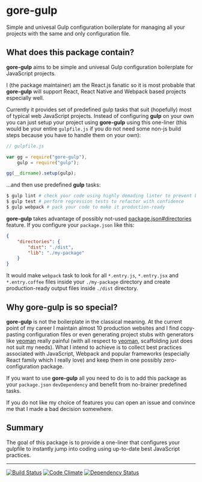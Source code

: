 # gore-gulp

Simple and univesal Gulp configuration boilerplate for managing all your
projects with the same and only configuration file.

## What does this package contain?

**gore-gulp** aims to be simple and univesal Gulp configuration boilerplate for
JavaScript projects.

I (the package maintainer) am the React.js fanatic so it is most probable that
**gore-gulp** will support React, React Native and Webpack based projects
especially well.

Currently it provides set of predefined gulp tasks that suit (hopefully) most
of typical web JavaScript projects. Instead of configuring **gulp** on your own
you can just setup your project using **gore-gulp** using this one-liner (this
would be your entire `gulpfile.js` if you do not need some non-js build steps
because you have to handle them on your own):

```JavaScript
// gulpfile.js

var gg = require("gore-gulp"),
    gulp = require("gulp");

gg(__dirname).setup(gulp);
```

...and then use predefined **gulp** tasks:

```Bash
$ gulp lint # check your code using highly demading linter to prevent bugs
$ gulp test # perform regression tests to refactor with confidence
$ gulp webpack # pack your code to make it production-ready
```

**gore-gulp** takes advantage of possibly not-used
[package.json#directories](https://docs.npmjs.com/files/package.json#directorieslib)
feature. If you configure your `package.json` like this:

```JSON
{
    "directories": {
        "dist": "./dist",
        "lib": "./my-package"
    }
}
```

It would make `webpack` task to look for all `*.entry.js`, `*.entry.jsx` and
`*.entry.coffee` files inside your `./my-package` directory and create
production-ready output files inside `./dist` directory.

## Why gore-gulp is so special?

**gore-gulp** is not the boilerplate in the classical meaning. At the current
point of my career I maintain almost 10 production websites and I find
copy-pasting configuration files or even generating project stubs with
generators like [yeoman](http://yeoman.io/) really painful (with all respect to
[yeoman](http://yeoman.io/), scaffolding just does not suit my needs).
What I intend to achieve is to collect best practices associated with
JavaScript, Webpack and popular frameworks (especially React family which I
really love) and keep them in one possibly zero-configuration package.

If you want to use **gore-gulp** all you need to do is to add this package
as your `package.json` `devDependency` and benefit from no-brainer predefined
tasks.

If you do not like my choice of features you can open an issue and
convince me that I made a bad decision somewhere.

## Summary

The goal of this package is to provide a one-liner that configures your
gulpfile to instantly jump into coding using up-to-date best JavaScript
practices.

---

[![Build Status](http://img.shields.io/travis/goreutils/gore-gulp.svg?style=flat)](https://travis-ci.org/goreutils/gore-gulp)
[![Code Climate](http://img.shields.io/codeclimate/github/goreutils/gore-gulp.svg?style=flat)](https://codeclimate.com/github/goreutils/gore-gulp)
[![Dependency Status](http://img.shields.io/david/goreutils/gore-gulp.svg?style=flat)](https://david-dm.org/goreutils/gore-gulp)
